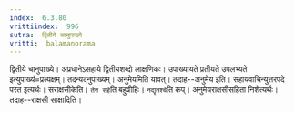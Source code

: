 ```yaml
---
index:  6.3.80
vrittiindex:  996
sutra:  द्वितीये चानुपाख्ये
vritti:  balamanorama 
---
```


द्वितीये चानुपाख्ये। अप्रधानेऽसहाये द्वितीयशब्दो लाक्षणिकः। उपाख्यायते प्रतीयते उपलभ्यते इत्युपाख्यं=प्रत्यक्षम्। तदन्यदनुपाख्यम्। अनुमेयमिति यावत्। तदाह--अनुमेय इति। सहायवाचिन्युत्तरपदे परत इत्यर्थः। सराक्षसीकेति। `तेन सहे`ति बहुव्रीहिः। `नद्यृतश्चे`ति कप्। अनुमेयराक्षसीसहिता निशेत्यर्थः। तदाह--राक्षसी साक्षादिति। 

